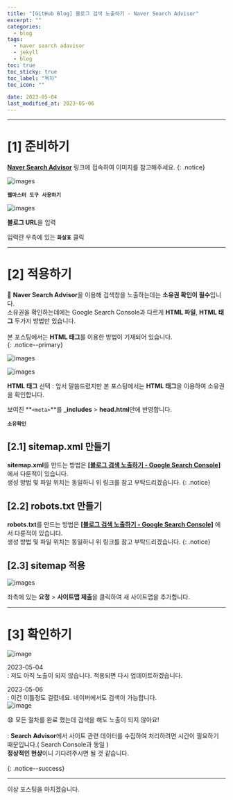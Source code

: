 ```yaml
---
title: "[GitHub Blog] 블로그 검색 노출하기 - Naver Search Advisor"
excerpt: ""
categories:
  - blog
tags:
  - naver search adavisor
  - jekyll
  - blog
toc: true
toc_sticky: true
toc_label: "목차"
toc_icon: ""

date: 2023-05-04
last_modified_at: 2023-05-06
---
```


- - - - - - - - - - - - - - - - - - - - - - - - - - - - - - - - - - - - - - - - - - - - - - - - - - - - - - - - - - - - 
# [1] 준비하기

[**Naver Search Advisor**](https://searchadvisor.naver.com/) 링크에 접속하여 이미지를 참고해주세요.
{: .notice}

![images](https://user-images.githubusercontent.com/131929869/236161346-571a1ad3-3b28-4db7-ba0f-2cb3a96b4dd5.png)

>
 **`웹마스터 도구 사용하기`**

![images](https://user-images.githubusercontent.com/131929869/236161354-f0405d40-56ba-4407-9251-9a011397e844.png)

>
 **블로그 URL**을 입력
>
 입력란 우측에 있는 **`화살표`** 클릭

- - - - - - - - - - - - - - - - - - - - - - - - - - - - - - - - - - - - - - - - - - - - - - - - - - - - - - - - - - - - 
# [2] 적용하기

📌 **Naver Search Advisor**을 이용해 검색창을 노출하는데는 **소유권 확인이 필수**입니다.<br>
소유권을 확인하는데에는 Google Search Console과 다르게 **HTML 파일**, **HTML 태그** 두가지 방법만 있습니다.<br><br>
본 포스팅에서는 **HTML 태그**를 이용한 방법이 기재되어 있습니다.<br>
{: .notice--primary}


![images](https://user-images.githubusercontent.com/131929869/236161357-81927872-3045-4e4a-b64c-c89d84ac5937.png)

![images](https://user-images.githubusercontent.com/131929869/236161359-50e9d3c2-15c7-4509-bc27-e0a87c6136f2.png)

>
  **HTML 태그** 선택
  : 앞서 말씀드렸지만 본 포스팅에서는 **HTML 태그**을 이용하여 소유권을 확인합니다.
>
  보여진 **`<meta>`**를 **_includes** > **head.html**안에 반영합니다.
  <script src="https://gist.github.com/kunheelib/5ac40b005315558419bb00baccd74295.js"></script>
>
  **`소유확인`**

## [2.1] sitemap.xml 만들기

**sitemap.xml**를 만드는 방법은 [**[블로그 검색 노출하기 - Google Search Console]**](https://kunheelib.github.io/blog/integrate-google-search/#21-sitemapxml-%EB%A7%8C%EB%93%A4%EA%B8%B0) 에서 다룬적이 있습니다.<br>
생성 방법 및 파일 위치는 동일하니 위 링크를 참고 부탁드리겠습니다.
{: .notice}

## [2.2] robots.txt 만들기

**robots.txt**를 만드는 방법은 [**[블로그 검색 노출하기 - Google Search Console]**](https://kunheelib.github.io/blog/integrate-google-search/#22-robotstxt-%EB%A7%8C%EB%93%A4%EA%B8%B0) 에서 다룬적이 있습니다.<br>
생성 방법 및 파일 위치는 동일하니 위 링크를 참고 부탁드리겠습니다.
{: .notice}

## [2.3] sitemap 적용

![images](https://user-images.githubusercontent.com/131929869/236161361-ffdeee0f-d204-4e30-8ff6-69498091e8ec.png)

>
 좌측에 있는 **요청** > **사이트맵 제출**을 클릭하여 새 사이트맵을 추가합니다.<br>

<!--
## [2.4] robots 검증

![images](https://user-images.githubusercontent.com/131929869/236161364-bec7dfa8-bf78-44ba-bc17-532e907ae7c5.png)

>
 좌측에 있는 **검증** > **robots.txt**을 클릭 후 **`수집요청`**을 클릭합니다.<br>
 : Naver의 경우 Google과 다르게 robots.txt의 
-->
- - - - - - - - - - - - - - - - - - - - - - - - - - - - - - - - - - - - - - - - - - - - - - - - - - - - - - - - - - - - 
# [3] 확인하기

![image](https://user-images.githubusercontent.com/131929869/236218212-e3334290-ce1e-4270-aaa1-1167cb49af62.png)

>
 2023-05-04<br>
  : 저도 아직 노출이 되지 않습니다. 적용되면 다시 업데이트하겠습니다.
>
 2023-05-06<br>
   : 이건 이틀정도 걸렸네요. 네이버에서도 검색이 가능합니다.<br>
   ![image](https://user-images.githubusercontent.com/131929869/236614462-3dceb0d7-25d4-47aa-8fb6-2f00bada6725.png)

😧 모든 절차를 완료 했는데 검색을 해도 노출이 되지 않아요!<br><br>
 : **Search Advisor**에서 사이트 관련 데이터를 수집하여 처리하려면 시간이 필요하기 때문입니다.( Search Console과 동일 )<br>
  **정상적인 현상**이니 기다려주시면 될 것 같습니다.<br><br>
{: .notice--success}

- - - - - - - - - - - - - - - - - - - - - - - - - - - - - - - - - - - - - - - - - - - - - - - - - - - - - - - - - - - - 
이상 포스팅을 마치겠습니다.